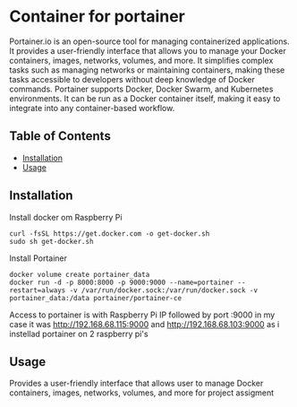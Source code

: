 # Container for portainer

Portainer.io is an open-source tool for managing containerized applications. It provides a user-friendly interface that allows you to manage your Docker containers, images, networks, volumes, and more. It simplifies complex tasks such as managing networks or maintaining containers, making these tasks accessible to developers without deep knowledge of Docker commands. Portainer supports Docker, Docker Swarm, and Kubernetes environments. It can be run as a Docker container itself, making it easy to integrate into any container-based workflow.

## Table of Contents

- [Installation](#installation)
- [Usage](#usage)

## Installation

Install docker om Raspberry Pi
```
curl -fsSL https://get.docker.com -o get-docker.sh
sudo sh get-docker.sh
```
Install Portainer
```
docker volume create portainer_data
docker run -d -p 8000:8000 -p 9000:9000 --name=portainer --restart=always -v /var/run/docker.sock:/var/run/docker.sock -v portainer_data:/data portainer/portainer-ce
```
Access to portainer is with Raspberry Pi IP followed by port :9000 in my case it was
http://192.168.68.115:9000 and http://192.168.68.103:9000 as i instellad portainer on 2 raspberry pi's


## Usage

Provides a user-friendly interface that allows user to manage Docker containers, images, networks, volumes, and more for project assigment

